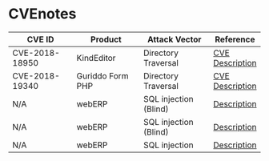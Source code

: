 # CVEnotes

|CVE ID        |Product   |Attack Vector        |Reference                                     |
|--------------|----------|---------------------|----------------------------------------------|
|CVE-2018-18950|KindEditor|Directory Traversal|[CVE](https://cve.mitre.org/cgi-bin/cvename.cgi?name=CVE-2018-18950)<br>[Description](https://github.com/eddietcc/CVEnotes/blob/master/CVE-2018-18950_KindEditor/README.md)|
|CVE-2018-19340|Guriddo Form PHP|Directory Traversal|[CVE](https://cve.mitre.org/cgi-bin/cvename.cgi?name=CVE-2018-19340)<br>[Description](https://github.com/0xUhaw/CVE-Bins/blob/master/Guriddo%20Form%20PHP/README.md)|
|N/A|webERP|SQL injection (Blind)|[Description](https://github.com/eddietcc/CVEnotes/blob/master/webERP_4.15_BankMatching/readme.md)|
|N/A|webERP|SQL injection (Blind)|[Description](https://github.com/0xUhaw/CVE-Bins/tree/master/webERP%20SQLI-1)|
|N/A|webERP|SQL injection|[Description](https://github.com/0xUhaw/CVE-Bins/tree/master/webERP%20SQLI-2)|
